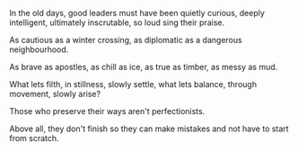 In the old days,
good leaders must have been
quietly curious,
deeply intelligent,
ultimately inscrutable,
so loud sing their praise.

As cautious as a winter crossing,
as diplomatic as a dangerous neighbourhood.

As brave as apostles,
as chill as ice,
as true as timber,
as messy as mud.

What lets filth, in stillness, slowly settle,
what lets balance, through movement, slowly arise?

Those who preserve their ways
aren't perfectionists.

Above all, they don't finish
so they can make mistakes
and not have to start from scratch.
